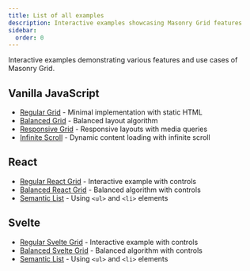 ```yaml
---
title: List of all examples
description: Interactive examples showcasing Masonry Grid features
sidebar:
  order: 0
---
```


Interactive examples demonstrating various features and use cases of Masonry Grid.

## Vanilla JavaScript

- [Regular Grid](./vanilla-regular/) - Minimal implementation with static HTML
- [Balanced Grid](./vanilla-balanced/) - Balanced layout algorithm
- [Responsive Grid](./vanilla-media-query/) - Responsive layouts with media queries
- [Infinite Scroll](./vanilla-infinite-scroll/) - Dynamic content loading with infinite scroll

## React

- [Regular React Grid](./react-regular/) - Interactive example with controls
- [Balanced React Grid](./react-balanced/) - Balanced algorithm with controls
- [Semantic List](./react-unordered-list/) - Using `<ul>` and `<li>` elements

## Svelte

- [Regular Svelte Grid](./svelte-regular/) - Interactive example with controls
- [Balanced Svelte Grid](./svelte-balanced/) - Balanced algorithm with controls
- [Semantic List](./svelte-unordered-list/) - Using `<ul>` and `<li>` elements

